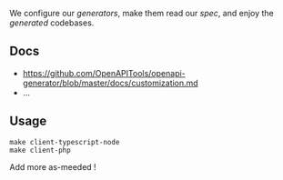 
We configure our _generators_, make them read our _spec_, and enjoy the _generated_ codebases.

## Docs

- https://github.com/OpenAPITools/openapi-generator/blob/master/docs/customization.md
- …

## Usage

    make client-typescript-node
    make client-php

Add more as-meeded !
